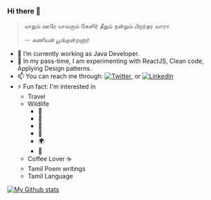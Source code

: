 
### Hi there 👋 

> யாதும் ஊரே யாவரும் கேளிர்
> தீதும் நன்றும் பிறர்தர வாரா
>
>  -- <cite>கணியன் பூங்குன்றனார்</cite>



 

- 🔭 I’m currently working as Java Developer.
- 🌱 In my pass-time, I am experimenting with ReactJS, Clean code, Applying Design patterns.
- 📫 You can reach me through: [![Twitter][1.2]][1], or [![LinkedIn][2.2]][2]
- ⚡ Fun fact: I'm interested in 
  - Travel 
  - Wildlife
      * :elephant:  
      * :dolphin:  
      * :leopard:  
      * :milky_way:  
      * :earth_africa:  
      * :evergreen_tree:  
   - Coffee Lover :coffee:
   - Tamil Poem writings
   - Tamil Language

<!-- Icons -->

[1.2]: http://i.imgur.com/wWzX9uB.png (twitter icon without padding)
[2.2]: https://raw.githubusercontent.com/MartinHeinz/MartinHeinz/master/linkedin-3-16.png (LinkedIn icon without padding)

<!-- Links to your social media accounts -->

[1]: https://twitter.com/kenduraghav
[2]: https://www.linkedin.com/in/raghavendran-karthik/
 
 
 [![My Github stats](https://github-readme-stats.vercel.app/api?username=kenduraghav&hide=contribs,prs)](https://github.com/kenduraghav/github-readme-stats)
 
 <!--
**kenduraghav/kenduraghav** is a ✨ _special_ ✨ repository because its `README.md` (this file) appears on your GitHub profile.

Here are some ideas to get you started:

- 🔭 I’m currently working on ...
- 🌱 I’m currently learning ...
- 👯 I’m looking to collaborate on ...
- 🤔 I’m looking for help with ...
- 💬 Ask me about ...
- 📫 How to reach me: ...
- 😄 Pronouns: ...
- ⚡ Fun fact: ...
-->

